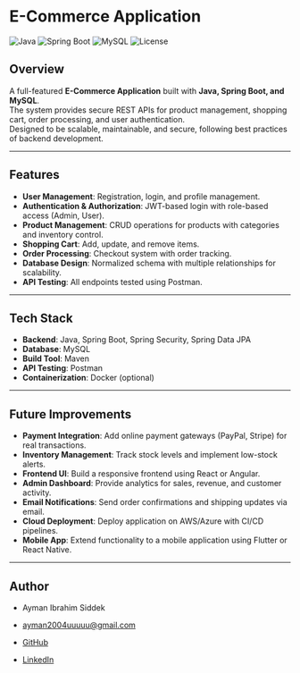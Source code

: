 #  E-Commerce Application

![Java](https://img.shields.io/badge/Java-17-blue)
![Spring Boot](https://img.shields.io/badge/Spring%20Boot-3-green)
![MySQL](https://img.shields.io/badge/Database-MySQL-orange)
![License](https://img.shields.io/badge/License-MIT-yellow)

##  Overview
A full-featured **E-Commerce Application** built with **Java, Spring Boot, and MySQL**.  
The system provides secure REST APIs for product management, shopping cart, order processing, and user authentication.  
Designed to be scalable, maintainable, and secure, following best practices of backend development.

---

## Features
-  **User Management**: Registration, login, and profile management.
-  **Authentication & Authorization**: JWT-based login with role-based access (Admin, User).
-  **Product Management**: CRUD operations for products with categories and inventory control.
-  **Shopping Cart**: Add, update, and remove items.
-  **Order Processing**: Checkout system with order tracking.
-  **Database Design**: Normalized schema with multiple relationships for scalability.
-  **API Testing**: All endpoints tested using Postman.

---

##  Tech Stack
- **Backend**: Java, Spring Boot, Spring Security, Spring Data JPA
- **Database**: MySQL
- **Build Tool**: Maven
- **API Testing**: Postman
- **Containerization**: Docker (optional)

---
## Future Improvements
-  **Payment Integration**: Add online payment gateways (PayPal, Stripe) for real transactions.
-  **Inventory Management**: Track stock levels and implement low-stock alerts.
-  **Frontend UI**: Build a responsive frontend using React or Angular.
-  **Admin Dashboard**: Provide analytics for sales, revenue, and customer activity.
-  **Email Notifications**: Send order confirmations and shipping updates via email.
-  **Cloud Deployment**: Deploy application on AWS/Azure with CI/CD pipelines.
-  **Mobile App**: Extend functionality to a mobile application using Flutter or React Native.
---
##  Author

- Ayman Ibrahim Siddek

- ayman2004uuuuu@gmail.com

- [GitHub](https://github.com/Ayman2004iu)

- [LinkedIn]( https://www.linkedin.com/in/ayman-ibrahim-8b48aa28a/)

 
 
